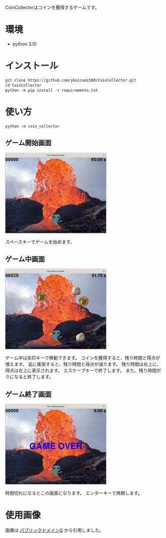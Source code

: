 CoinCollecterはコインを獲得するゲームです。

# 環境

- python 3.10

# インストール

```bash:インストール
git clone https://github.com/ykoizumi500/CoinCollector.git
cd CoinCollector
python -m pip install -r requirements.txt
```

# 使い方

```bash:実行
python -m coin_collector
```

## ゲーム開始画面

![ゲーム開始画面](docs/start_screen.png)

スペースキーでゲームを始めます。

## ゲーム中画面

![ゲーム中画面](docs/play_screen.png)

ゲーム中は矢印キーで移動できます。
コインを獲得すると、残り時間と得点が増えます。
岩に衝突すると、残り時間と得点が減ります。
残り時間は右上に、得点は左上に表示されます。
エスケープキーで終了します。
また、残り時間が０になると終了します。

## ゲーム終了画面

![ゲーム終了画面](docs/over_screen.png)

時間切れになるとこの画面になります。
エンターキーで再開します。

# 使用画像

画像は
[パブリックドメインQ](https://publicdomainq.net/)
から引用しました。
